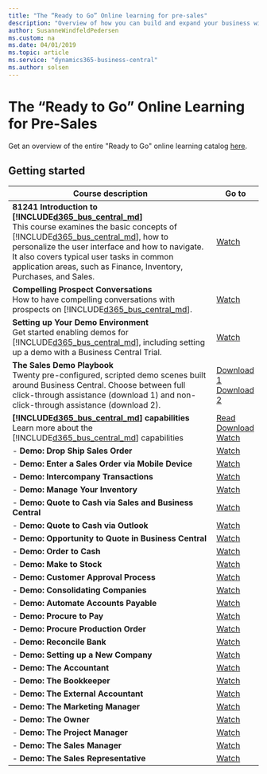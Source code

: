 ```yaml
---
title: "The “Ready to Go” Online learning for pre-sales"
description: "Overview of how you can build and expand your business with Dynamics 365 Business Central"
author: SusanneWindfeldPedersen
ms.custom: na
ms.date: 04/01/2019
ms.topic: article
ms.service: "dynamics365-business-central"
ms.author: solsen
---
```


# The “Ready to Go” Online Learning for Pre-Sales
Get an overview of the entire "Ready to Go" online learning catalog [here](readiness-learning-catalog.md).

## Getting started

|Course description|Go to|
|----|-----|
|**81241 Introduction to [!INCLUDE[d365_bus_central_md](../includes/d365_bus_central_md.md)]**<br>This course examines the basic concepts of [!INCLUDE[d365_bus_central_md](../includes/d365_bus_central_md.md)], how to personalize the user interface and how to navigate. It also covers typical user tasks in common application areas, such as Finance, Inventory, Purchases, and Sales.|[Watch](https://mbspartner.microsoft.com/D365/CourseOverview/1706)|
|**Compelling Prospect Conversations**<br>How to have compelling conversations with prospects on [!INCLUDE[d365_bus_central_md](../includes/d365_bus_central_md.md)].|[Watch](https://mbspartner.microsoft.com/D365/Videos/101761)|
|**Setting up Your Demo Environment**<br>Get started enabling demos for [!INCLUDE[d365_bus_central_md](../includes/d365_bus_central_md.md)], including setting up a demo with a Business Central Trial.|[Watch](https://mbspartner.microsoft.com/D365/Videos/101787)|
|**The Sales Demo Playbook**<br>Twenty pre-configured, scripted demo scenes built around Business Central. Choose between full click-through assistance (download 1) and non-click-through assistance (download 2).|[Download 1](https://mbspartner.microsoft.com/secure/coursematerials/D365/Standalone/Dynamics_365_Business_Central_-_PARTNER_SALES_PLAYBOOK_Fall_2018_-_w_CLICK_ASSISTANCE.pptx)<br>[Download 2](https://mbspartner.microsoft.com/secure/coursematerials/D365/Standalone/Dynamics_365_Business_Central_-_PARTNER_SALES_PLAYBOOK_Fall_2018.pptx)|
|**[!INCLUDE[d365_bus_central_md](../includes/d365_bus_central_md.md)] capabilities**<br>Learn more about the [!INCLUDE[d365_bus_central_md](../includes/d365_bus_central_md.md)] capabilities|[Read](https://dynamics.microsoft.com/en-us/business-central/capabilities/)<br>[Download](https://mbs.microsoft.com/Files/partner/365/Training/MSD365_BusinessCentral_CapabilitiesDownload.pdf)<br>[Watch](https://www.youtube.com/playlist?list=PLcakwueIHoT-wVFPKUtmxlqcG1kJ0oqq4)|
|- **Demo: Drop Ship Sales Order**|[Watch](https://youtu.be/Jmv2gn1qzoQ)|
|- **Demo: Enter a Sales Order via Mobile Device**|[Watch](https://youtu.be/c4Lhs-q0hbw)|
|- **Demo: Intercompany Transactions**|[Watch](https://youtu.be/MOaToa2AXyg)|
|- **Demo: Manage Your Inventory**|[Watch](https://youtu.be/spc_EPIf9fU)|
|- **Demo: Quote to Cash via Sales and Business Central**|[Watch ](https://youtu.be/WsL9OOkVG_Y)|
|- **Demo: Quote to Cash via Outlook**|[Watch ](https://youtu.be/U6y6Pneriu8)|
|- **Demo: Opportunity to Quote in Business Central**|[Watch ](https://youtu.be/ot9_FvvULIc)|
|- **Demo: Order to Cash**|[Watch ](https://youtu.be/K1SgJnXAyQU)|
|- **Demo: Make to Stock**|[Watch ](https://youtu.be/C_WHURQ98-k)|
|- **Demo: Customer Approval Process**|[Watch ](https://youtu.be/_Oyj6DBAuPI)|
|- **Demo: Consolidating Companies**|[Watch ](https://youtu.be/A4SExgt7wV4)|
|- **Demo: Automate Accounts Payable**|[Watch ](https://youtu.be/RB3_7UTpEjo)|
|- **Demo: Procure to Pay**|[Watch](https://youtu.be/KOKW-EeEe4w)|
|- **Demo: Procure Production Order**|[Watch](https://youtu.be/ML_Zx_lqAHQ)|
|- **Demo: Reconcile Bank**|[Watch](https://youtu.be/BKtiLmgiuyA)|
|- **Demo: Setting up a New Company**|[Watch](https://youtu.be/ZHg4UXTOEp)|
|- **Demo: The Accountant**|[Watch](https://youtu.be/EGY-DtMcfK8)|
|- **Demo: The Bookkeeper**|[Watch](https://youtu.be/aOE3ZwP1ieE)|
|- **Demo: The External Accountant**|[Watch](https://youtu.be/qegEAAEiQ0M)|
|- **Demo: The Marketing Manager**|[Watch](https://youtu.be/iEtUbitWz4o)|
|- **Demo: The Owner**|[Watch](https://youtu.be/Gnor4Ne5hxk)|
|- **Demo: The Project Manager**|[Watch](https://youtu.be/AxC_FpS1IAw)|
|- **Demo: The Sales Manager**|[Watch](https://youtu.be/tuZP-NAJxPQ)|
|- **Demo: The Sales Representative**<br>|[Watch](https://youtu.be/9vss89fy8Rw)|